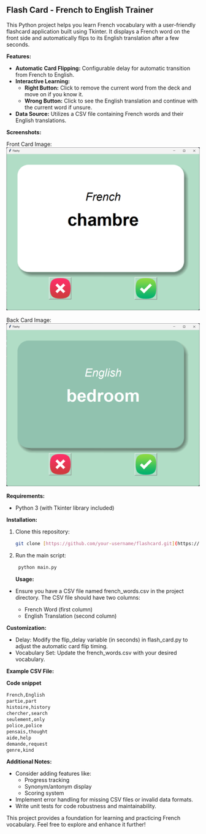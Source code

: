 ## Flash Card - French to English Trainer

This Python project helps you learn French vocabulary with a user-friendly flashcard application built using Tkinter. It displays a French word on the front side and automatically flips to its English translation after a few seconds.

**Features:**

-  **Automatic Card Flipping:** Configurable delay for automatic transition from French to English.
-  **Interactive Learning:**
   -  **Right Button:** Click to remove the current word from the deck and move on if you know it.
   -  **Wrong Button:** Click to see the English translation and continue with the current word if unsure.
-  **Data Source:** Utilizes a CSV file containing French words and their English translations.

**Screenshots:**

Front Card Image:
![Front Image](./images/screenshots/front.png)

Back Card Image:
![Back Image](./images/screenshots/back.png)

**Requirements:**

-  Python 3 (with Tkinter library included)

**Installation:**

1. Clone this repository:

   ```bash
   git clone [https://github.com/your-username/flashcard.git](https://github.com/your-username/flashcard.git)
   ```

2. Run the main script:

   ```bash
    python main.py
   ```
   
   **Usage:**

-  Ensure you have a CSV file named french_words.csv in the project directory. The CSV file should have two columns:

   -  French Word (first column)
   -  English Translation (second column)

**Customization:**

-  Delay: Modify the flip_delay variable (in seconds) in flash_card.py to adjust the automatic card flip timing.
-  Vocabulary Set: Update the french_words.csv with your desired vocabulary.

**Example CSV File:**

**Code snippet**

```
French,English
partie,part
histoire,history
chercher,search
seulement,only
police,police
pensais,thought
aide,help
demande,request
genre,kind
```

**Additional Notes:**

-  Consider adding features like:
   -  Progress tracking
   -  Synonym/antonym display
   -  Scoring system
-  Implement error handling for missing CSV files or invalid data formats.
-  Write unit tests for code robustness and maintainability.

This project provides a foundation for learning and practicing French vocabulary. Feel free to explore and enhance it further!
